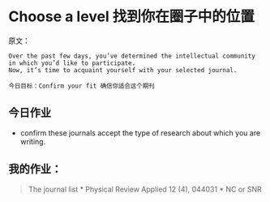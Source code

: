 # Choose a level 找到你在圈子中的位置

原文：

    Over the past few days, you’ve determined the intellectual community in which you’d like to participate. 
    Now, it’s time to acquaint yourself with your selected journal.
   
    
`今日目标：Confirm your fit 确信你适合这个期刊`

## 今日作业
* confirm these journals accept the type of research about which you are writing.


## 我的作业：
> The journal list
        * Physical Review Applied 12 (4), 044031
        * NC or SNR
  
  
